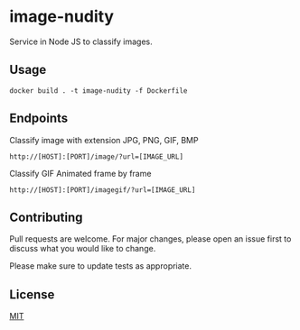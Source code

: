 # image-nudity
Service in  Node JS to classify images.
## Usage
```
docker build . -t image-nudity -f Dockerfile
```
## Endpoints

Classify image with extension JPG, PNG, GIF, BMP
```
http://[HOST]:[PORT]/image/?url=[IMAGE_URL]
```
Classify GIF Animated frame by frame
```
http://[HOST]:[PORT]/imagegif/?url=[IMAGE_URL]
```
## Contributing
Pull requests are welcome. For major changes, please open an issue first to discuss what you would like to change.

Please make sure to update tests as appropriate.

## License
[MIT](https://choosealicense.com/licenses/mit/)